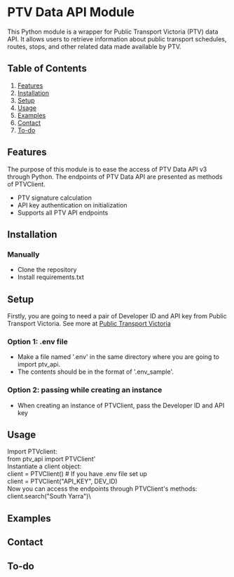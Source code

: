 # PTV Data API Module

This Python module is a wrapper for Public Transport Victoria (PTV) data API. It allows users to retrieve information about public transport schedules, routes, stops, and other related data made available by PTV.

## Table of Contents

1. [Features](#features)
2. [Installation](#installation)
3. [Setup](#setup)
4. [Usage](#usage)
5. [Examples](#examples)
6. [Contact](#contact)
7. [To-do](#to-do)

## Features
The purpose of this module is to ease the access of PTV Data API v3 through Python. The endpoints of PTV Data API are presented as methods of PTVClient.
- PTV signature calculation
- API key authentication on initialization
- Supports all PTV API endpoints
  
## Installation
### Manually
- Clone the repository
- Install requirements.txt

## Setup
Firstly, you are going to need a pair of Developer ID and API key from Public Transport Victoria. See more at [Public Transport Victoria](https://www.ptv.vic.gov.au/footer/data-and-reporting/datasets/ptv-timetable-api/)
### Option 1: .env file
- Make a file named '.env' in the same directory where you are going to import ptv_api.
- The contents should be in the format of '.env_sample'.
### Option 2: passing while creating an instance
- When creating an instance of PTVClient, pass the Developer ID and API key

## Usage
Import PTVclient:\
from ptv_api import PTVClient'\
Instantiate a client object:\
client = PTVClient() # If you have .env file set up\
client = PTVClient("API_KEY", DEV_ID)\
Now you can access the endpoints through PTVClient's methods:\
client.search("South Yarra")\

## Examples
## Contact
## To-do
